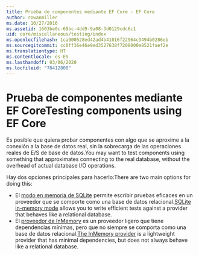 ```yaml
---
title: Prueba de componentes mediante EF Core - EF Core
author: rowanmiller
ms.date: 10/27/2016
ms.assetid: 1603be0c-69bc-4dd9-9a08-3d0129cdc6c1
uid: core/miscellaneous/testing/index
ms.openlocfilehash: 1ca900528ed42ad4b41016f22964c3494b0286eb
ms.sourcegitcommit: cc0ff36e46e9ed3527638f7208000e8521faef2e
ms.translationtype: HT
ms.contentlocale: es-ES
ms.lasthandoff: 03/06/2020
ms.locfileid: "78412800"
---
```

# <a name="testing-components-using-ef-core"></a><span data-ttu-id="2738e-102">Prueba de componentes mediante EF Core</span><span class="sxs-lookup"><span data-stu-id="2738e-102">Testing components using EF Core</span></span>

<span data-ttu-id="2738e-103">Es posible que quiera probar componentes con algo que se aproxime a la conexión a la base de datos real, sin la sobrecarga de las operaciones reales de E/S de base de datos.</span><span class="sxs-lookup"><span data-stu-id="2738e-103">You may want to test components using something that approximates connecting to the real database, without the overhead of actual database I/O operations.</span></span>

<span data-ttu-id="2738e-104">Hay dos opciones principales para hacerlo:</span><span class="sxs-lookup"><span data-stu-id="2738e-104">There are two main options for doing this:</span></span>

* <span data-ttu-id="2738e-105">El [modo en memoria de SQLite](sqlite.md) permite escribir pruebas eficaces en un proveedor que se comporte como una base de datos relacional.</span><span class="sxs-lookup"><span data-stu-id="2738e-105">[SQLite in-memory mode](sqlite.md) allows you to write efficient tests against a provider that behaves like a relational database.</span></span>
* <span data-ttu-id="2738e-106">El [proveedor de InMemory](in-memory.md) es un proveedor ligero que tiene dependencias mínimas, pero que no siempre se comporta como una base de datos relacional.</span><span class="sxs-lookup"><span data-stu-id="2738e-106">[The InMemory provider](in-memory.md) is a lightweight provider that has minimal dependencies, but does not always behave like a relational database.</span></span>
